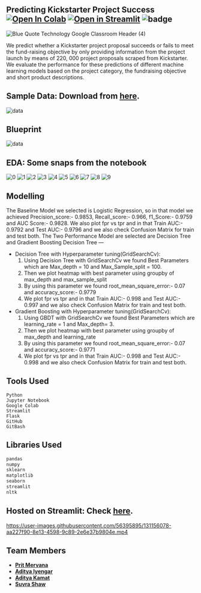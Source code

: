## Predicting Kickstarter Project Success [![Open In Colab](https://colab.research.google.com/assets/colab-badge.svg)](https://colab.research.google.com/drive/1iUEsroGaEK6EC-K8kpGMGgWRzJBOkicH) [![Open in Streamlit](https://static.streamlit.io/badges/streamlit_badge_black_white.svg)](https://share.streamlit.io/suvrashaw/predicting-kickstarter-project-success/prime/app.py) ![badge](https://img.shields.io/github/repo-size/suvrashaw/Predicting-Kickstarter-Project-Success?style=plastic)

![Blue Quote Technology Google Classroom Header (4)](https://user-images.githubusercontent.com/56395895/140661788-1e53adf5-38e2-463d-9625-3e83fb4b15d6.png)

We predict whether a Kickstarter project proposal succeeds or fails to meet the fund-raising objective by only providing information from the project launch by means of 220, 000 project proposals scraped from Kickstarter. We evaluate the performance for these predictions of different machine learning models based on the project category, the fundraising objective and short product descriptions.

## Sample Data: Download from [**here**](https://webrobots.io/kickstarter-datasets/).

![data](images/data.png)

## Blueprint

![data](images/blueprint.png)

## EDA: Some snaps from the notebook

![0](images/0.png)
![1](images/1.png)
![2](images/2.png)
![3](images/3.png)
![4](images/4.png)
![5](images/5.png)
![6](images/6.png)
![7](images/7.png)
![8](images/8.png)
![9](images/9.png)

## Modelling

The Baseline Model we selected is Logistic Regression, so in that model we achieved Precision_score:- 0.9853, Recall_score:- 0.966, f1_Score:- 0.9759 and AUC Score:- 0.9828. We also plot fpr vs tpr and in that Train AUC:- 0.9792 and Test AUC:- 0.9796 and we also check Confusion Matrix for train and test both. The Two Performance Model are selected are Decision Tree and Gradient Boosting Decision Tree —

- Decision Tree with Hyperparameter tuning(GridSearchCv):
    1. Using Decision Tree with GridSearchCv we found Best Parameters which are Max_depth = 10 and Max_Sample_split = 100.
    2. Then we plot heatmap with best parameter using groupby of max_depth and max_sample_split
    3. By using this parameter we found root_mean_square_error:- 0.07 and accuracy_score:- 0.9779
    4. We plot fpr vs tpr and in that Train AUC:- 0.998 and Test AUC:- 0.997 and we also check Confusion Matrix for train and test both.
- Gradient Boosting with Hyperparameter tuning(GridSearchCv):
    1. Using GBDT with GridSearchCv we found Best Parameters which are learning_rate = 1 and Max_depth= 3.
    2. Then we plot heatmap with best parameter using groupby of max_depth and learning_rate
    3. By using this parameter we found root_mean_square_error:- 0.07 and accuracy_score:- 0.9771
    4. We plot fpr vs tpr and in that Train AUC:- 0.998 and Test AUC:- 0.998 and we also check Confusion Matrix for train and test both.

## Tools Used

```
Python
Jupyter Notebook
Google Colab
Streamlit
Flask
GitHub
GitBash
```

## Libraries Used

```python
pandas
numpy
sklearn
matplotlib
seaborn
streamlit
nltk
```

## Hosted on Streamlit: Check **[here](https://share.streamlit.io/suvrashaw/predicting-kickstarter-project-success/prime/app.py)**.

https://user-images.githubusercontent.com/56395895/131156078-aa227f90-8e13-4598-9c89-2e6e37b9804e.mp4

## Team Members
- [**Prit Mervana**](https://github.com/Prit005)
- [**Aditya Iyengar**](https://github.com/Designer7876)
- [**Aditya Kamat**](https://github.com/Webdesigner2710)
- [**Suvra Shaw**](https://github.com/suvrashaw)
